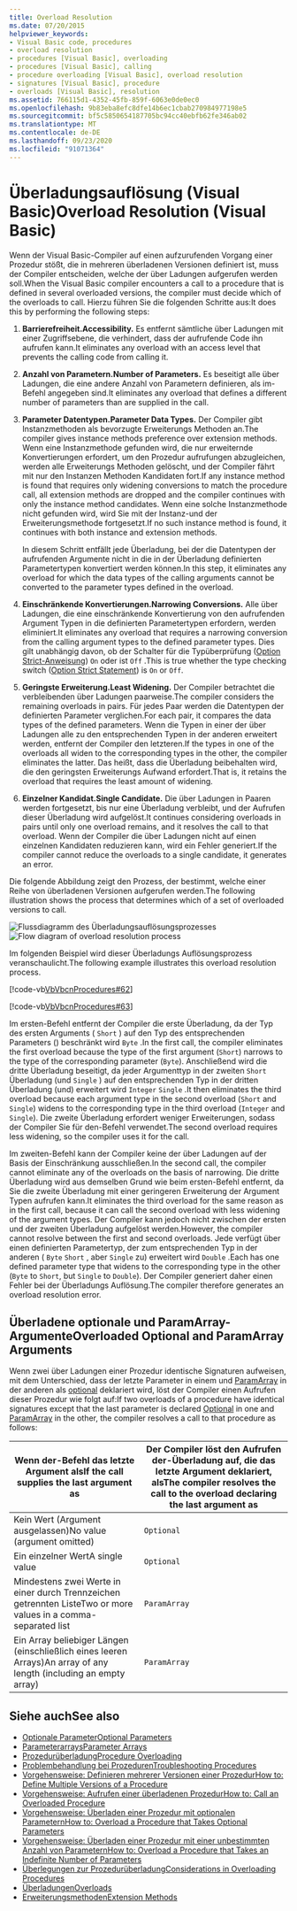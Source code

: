 ```yaml
---
title: Overload Resolution
ms.date: 07/20/2015
helpviewer_keywords:
- Visual Basic code, procedures
- overload resolution
- procedures [Visual Basic], overloading
- procedures [Visual Basic], calling
- procedure overloading [Visual Basic], overload resolution
- signatures [Visual Basic], procedure
- overloads [Visual Basic], resolution
ms.assetid: 766115d1-4352-45fb-859f-6063e0de0ec0
ms.openlocfilehash: 9b83eba8efc8dfe14b6ec1cbab270984977198e5
ms.sourcegitcommit: bf5c5850654187705bc94cc40ebfb62fe346ab02
ms.translationtype: MT
ms.contentlocale: de-DE
ms.lasthandoff: 09/23/2020
ms.locfileid: "91071364"
---
```

# <a name="overload-resolution-visual-basic"></a><span data-ttu-id="f134b-102">Überladungsauflösung (Visual Basic)</span><span class="sxs-lookup"><span data-stu-id="f134b-102">Overload Resolution (Visual Basic)</span></span>

<span data-ttu-id="f134b-103">Wenn der Visual Basic-Compiler auf einen aufzurufenden Vorgang einer Prozedur stößt, die in mehreren überladenen Versionen definiert ist, muss der Compiler entscheiden, welche der über Ladungen aufgerufen werden soll.</span><span class="sxs-lookup"><span data-stu-id="f134b-103">When the Visual Basic compiler encounters a call to a procedure that is defined in several overloaded versions, the compiler must decide which of the overloads to call.</span></span> <span data-ttu-id="f134b-104">Hierzu führen Sie die folgenden Schritte aus:</span><span class="sxs-lookup"><span data-stu-id="f134b-104">It does this by performing the following steps:</span></span>  
  
1. <span data-ttu-id="f134b-105">**Barrierefreiheit.**</span><span class="sxs-lookup"><span data-stu-id="f134b-105">**Accessibility.**</span></span> <span data-ttu-id="f134b-106">Es entfernt sämtliche über Ladungen mit einer Zugriffsebene, die verhindert, dass der aufrufende Code ihn aufrufen kann.</span><span class="sxs-lookup"><span data-stu-id="f134b-106">It eliminates any overload with an access level that prevents the calling code from calling it.</span></span>  
  
2. <span data-ttu-id="f134b-107">**Anzahl von Parametern.**</span><span class="sxs-lookup"><span data-stu-id="f134b-107">**Number of Parameters.**</span></span> <span data-ttu-id="f134b-108">Es beseitigt alle über Ladungen, die eine andere Anzahl von Parametern definieren, als im-Befehl angegeben sind.</span><span class="sxs-lookup"><span data-stu-id="f134b-108">It eliminates any overload that defines a different number of parameters than are supplied in the call.</span></span>  
  
3. <span data-ttu-id="f134b-109">**Parameter Datentypen.**</span><span class="sxs-lookup"><span data-stu-id="f134b-109">**Parameter Data Types.**</span></span> <span data-ttu-id="f134b-110">Der Compiler gibt Instanzmethoden als bevorzugte Erweiterungs Methoden an.</span><span class="sxs-lookup"><span data-stu-id="f134b-110">The compiler gives instance methods preference over extension methods.</span></span> <span data-ttu-id="f134b-111">Wenn eine Instanzmethode gefunden wird, die nur erweiternde Konvertierungen erfordert, um den Prozedur aufrufungen abzugleichen, werden alle Erweiterungs Methoden gelöscht, und der Compiler fährt mit nur den Instanzen Methoden Kandidaten fort.</span><span class="sxs-lookup"><span data-stu-id="f134b-111">If any instance method is found that requires only widening conversions to match the procedure call, all extension methods are dropped and the compiler continues with only the instance method candidates.</span></span> <span data-ttu-id="f134b-112">Wenn eine solche Instanzmethode nicht gefunden wird, wird Sie mit der Instanz-und der Erweiterungsmethode fortgesetzt.</span><span class="sxs-lookup"><span data-stu-id="f134b-112">If no such instance method is found, it continues with both instance and extension methods.</span></span>  
  
     <span data-ttu-id="f134b-113">In diesem Schritt entfällt jede Überladung, bei der die Datentypen der aufrufenden Argumente nicht in die in der Überladung definierten Parametertypen konvertiert werden können.</span><span class="sxs-lookup"><span data-stu-id="f134b-113">In this step, it eliminates any overload for which the data types of the calling arguments cannot be converted to the parameter types defined in the overload.</span></span>  
  
4. <span data-ttu-id="f134b-114">**Einschränkende Konvertierungen.**</span><span class="sxs-lookup"><span data-stu-id="f134b-114">**Narrowing Conversions.**</span></span> <span data-ttu-id="f134b-115">Alle über Ladungen, die eine einschränkende Konvertierung von den aufrufenden Argument Typen in die definierten Parametertypen erfordern, werden eliminiert.</span><span class="sxs-lookup"><span data-stu-id="f134b-115">It eliminates any overload that requires a narrowing conversion from the calling argument types to the defined parameter types.</span></span> <span data-ttu-id="f134b-116">Dies gilt unabhängig davon, ob der Schalter für die Typüberprüfung ([Option Strict-Anweisung](../../../language-reference/statements/option-strict-statement.md)) `On` oder ist `Off` .</span><span class="sxs-lookup"><span data-stu-id="f134b-116">This is true whether the type checking switch ([Option Strict Statement](../../../language-reference/statements/option-strict-statement.md)) is `On` or `Off`.</span></span>  
  
5. <span data-ttu-id="f134b-117">**Geringste Erweiterung.**</span><span class="sxs-lookup"><span data-stu-id="f134b-117">**Least Widening.**</span></span> <span data-ttu-id="f134b-118">Der Compiler betrachtet die verbleibenden über Ladungen paarweise.</span><span class="sxs-lookup"><span data-stu-id="f134b-118">The compiler considers the remaining overloads in pairs.</span></span> <span data-ttu-id="f134b-119">Für jedes Paar werden die Datentypen der definierten Parameter verglichen.</span><span class="sxs-lookup"><span data-stu-id="f134b-119">For each pair, it compares the data types of the defined parameters.</span></span> <span data-ttu-id="f134b-120">Wenn die Typen in einer der über Ladungen alle zu den entsprechenden Typen in der anderen erweitert werden, entfernt der Compiler den letzteren.</span><span class="sxs-lookup"><span data-stu-id="f134b-120">If the types in one of the overloads all widen to the corresponding types in the other, the compiler eliminates the latter.</span></span> <span data-ttu-id="f134b-121">Das heißt, dass die Überladung beibehalten wird, die den geringsten Erweiterungs Aufwand erfordert.</span><span class="sxs-lookup"><span data-stu-id="f134b-121">That is, it retains the overload that requires the least amount of widening.</span></span>  
  
6. <span data-ttu-id="f134b-122">**Einzelner Kandidat.**</span><span class="sxs-lookup"><span data-stu-id="f134b-122">**Single Candidate.**</span></span> <span data-ttu-id="f134b-123">Die über Ladungen in Paaren werden fortgesetzt, bis nur eine Überladung verbleibt, und der Aufrufen dieser Überladung wird aufgelöst.</span><span class="sxs-lookup"><span data-stu-id="f134b-123">It continues considering overloads in pairs until only one overload remains, and it resolves the call to that overload.</span></span> <span data-ttu-id="f134b-124">Wenn der Compiler die über Ladungen nicht auf einen einzelnen Kandidaten reduzieren kann, wird ein Fehler generiert.</span><span class="sxs-lookup"><span data-stu-id="f134b-124">If the compiler cannot reduce the overloads to a single candidate, it generates an error.</span></span>  
  
 <span data-ttu-id="f134b-125">Die folgende Abbildung zeigt den Prozess, der bestimmt, welche einer Reihe von überladenen Versionen aufgerufen werden.</span><span class="sxs-lookup"><span data-stu-id="f134b-125">The following illustration shows the process that determines which of a set of overloaded versions to call.</span></span>  
  
 <span data-ttu-id="f134b-126">![Flussdiagramm des Überladungsauflösungsprozesses](./media/overload-resolution/determine-overloaded-version.gif "Auflösen von überladenen Versionen")</span><span class="sxs-lookup"><span data-stu-id="f134b-126">![Flow diagram of overload resolution process](./media/overload-resolution/determine-overloaded-version.gif "Resolving among overloaded versions")</span></span>
  
 <span data-ttu-id="f134b-127">Im folgenden Beispiel wird dieser Überladungs Auflösungsprozess veranschaulicht.</span><span class="sxs-lookup"><span data-stu-id="f134b-127">The following example illustrates this overload resolution process.</span></span>  
  
 [!code-vb[VbVbcnProcedures#62](~/samples/snippets/visualbasic/VS_Snippets_VBCSharp/VbVbcnProcedures/VB/Class1.vb#62)]  
  
 [!code-vb[VbVbcnProcedures#63](~/samples/snippets/visualbasic/VS_Snippets_VBCSharp/VbVbcnProcedures/VB/Class1.vb#63)]  
  
 <span data-ttu-id="f134b-128">Im ersten-Befehl entfernt der Compiler die erste Überladung, da der Typ des ersten Arguments ( `Short` ) auf den Typ des entsprechenden Parameters () beschränkt wird `Byte` .</span><span class="sxs-lookup"><span data-stu-id="f134b-128">In the first call, the compiler eliminates the first overload because the type of the first argument (`Short`) narrows to the type of the corresponding parameter (`Byte`).</span></span> <span data-ttu-id="f134b-129">Anschließend wird die dritte Überladung beseitigt, da jeder Argumenttyp in der zweiten `Short` Überladung (und `Single` ) auf den entsprechenden Typ in der dritten Überladung (und) erweitert wird `Integer` `Single` .</span><span class="sxs-lookup"><span data-stu-id="f134b-129">It then eliminates the third overload because each argument type in the second overload (`Short` and `Single`) widens to the corresponding type in the third overload (`Integer` and `Single`).</span></span> <span data-ttu-id="f134b-130">Die zweite Überladung erfordert weniger Erweiterungen, sodass der Compiler Sie für den-Befehl verwendet.</span><span class="sxs-lookup"><span data-stu-id="f134b-130">The second overload requires less widening, so the compiler uses it for the call.</span></span>  
  
 <span data-ttu-id="f134b-131">Im zweiten-Befehl kann der Compiler keine der über Ladungen auf der Basis der Einschränkung ausschließen.</span><span class="sxs-lookup"><span data-stu-id="f134b-131">In the second call, the compiler cannot eliminate any of the overloads on the basis of narrowing.</span></span> <span data-ttu-id="f134b-132">Die dritte Überladung wird aus demselben Grund wie beim ersten-Befehl entfernt, da Sie die zweite Überladung mit einer geringeren Erweiterung der Argument Typen aufrufen kann.</span><span class="sxs-lookup"><span data-stu-id="f134b-132">It eliminates the third overload for the same reason as in the first call, because it can call the second overload with less widening of the argument types.</span></span> <span data-ttu-id="f134b-133">Der Compiler kann jedoch nicht zwischen der ersten und der zweiten Überladung aufgelöst werden.</span><span class="sxs-lookup"><span data-stu-id="f134b-133">However, the compiler cannot resolve between the first and second overloads.</span></span> <span data-ttu-id="f134b-134">Jede verfügt über einen definierten Parametertyp, der zum entsprechenden Typ in der anderen ( `Byte` `Short` , aber `Single` zu) erweitert wird `Double` .</span><span class="sxs-lookup"><span data-stu-id="f134b-134">Each has one defined parameter type that widens to the corresponding type in the other (`Byte` to `Short`, but `Single` to `Double`).</span></span> <span data-ttu-id="f134b-135">Der Compiler generiert daher einen Fehler bei der Überladungs Auflösung.</span><span class="sxs-lookup"><span data-stu-id="f134b-135">The compiler therefore generates an overload resolution error.</span></span>  
  
## <a name="overloaded-optional-and-paramarray-arguments"></a><span data-ttu-id="f134b-136">Überladene optionale und ParamArray-Argumente</span><span class="sxs-lookup"><span data-stu-id="f134b-136">Overloaded Optional and ParamArray Arguments</span></span>  

 <span data-ttu-id="f134b-137">Wenn zwei über Ladungen einer Prozedur identische Signaturen aufweisen, mit dem Unterschied, dass der letzte Parameter in einem und [ParamArray](../../../language-reference/modifiers/paramarray.md) in der anderen als [optional](../../../language-reference/modifiers/optional.md) deklariert wird, löst der Compiler einen Aufrufen dieser Prozedur wie folgt auf:</span><span class="sxs-lookup"><span data-stu-id="f134b-137">If two overloads of a procedure have identical signatures except that the last parameter is declared [Optional](../../../language-reference/modifiers/optional.md) in one and [ParamArray](../../../language-reference/modifiers/paramarray.md) in the other, the compiler resolves a call to that procedure as follows:</span></span>  
  
|<span data-ttu-id="f134b-138">Wenn der-Befehl das letzte Argument als</span><span class="sxs-lookup"><span data-stu-id="f134b-138">If the call supplies the last argument as</span></span>|<span data-ttu-id="f134b-139">Der Compiler löst den Aufrufen der-Überladung auf, die das letzte Argument deklariert, als</span><span class="sxs-lookup"><span data-stu-id="f134b-139">The compiler resolves the call to the overload declaring the last argument as</span></span>|  
|---|---|  
|<span data-ttu-id="f134b-140">Kein Wert (Argument ausgelassen)</span><span class="sxs-lookup"><span data-stu-id="f134b-140">No value (argument omitted)</span></span>|`Optional`|  
|<span data-ttu-id="f134b-141">Ein einzelner Wert</span><span class="sxs-lookup"><span data-stu-id="f134b-141">A single value</span></span>|`Optional`|  
|<span data-ttu-id="f134b-142">Mindestens zwei Werte in einer durch Trennzeichen getrennten Liste</span><span class="sxs-lookup"><span data-stu-id="f134b-142">Two or more values in a comma-separated list</span></span>|`ParamArray`|  
|<span data-ttu-id="f134b-143">Ein Array beliebiger Längen (einschließlich eines leeren Arrays)</span><span class="sxs-lookup"><span data-stu-id="f134b-143">An array of any length (including an empty array)</span></span>|`ParamArray`|  
  
## <a name="see-also"></a><span data-ttu-id="f134b-144">Siehe auch</span><span class="sxs-lookup"><span data-stu-id="f134b-144">See also</span></span>

- [<span data-ttu-id="f134b-145">Optionale Parameter</span><span class="sxs-lookup"><span data-stu-id="f134b-145">Optional Parameters</span></span>](./optional-parameters.md)
- [<span data-ttu-id="f134b-146">Parameterarrays</span><span class="sxs-lookup"><span data-stu-id="f134b-146">Parameter Arrays</span></span>](./parameter-arrays.md)
- [<span data-ttu-id="f134b-147">Prozedurüberladung</span><span class="sxs-lookup"><span data-stu-id="f134b-147">Procedure Overloading</span></span>](./procedure-overloading.md)
- [<span data-ttu-id="f134b-148">Problembehandlung bei Prozeduren</span><span class="sxs-lookup"><span data-stu-id="f134b-148">Troubleshooting Procedures</span></span>](./troubleshooting-procedures.md)
- [<span data-ttu-id="f134b-149">Vorgehensweise: Definieren mehrerer Versionen einer Prozedur</span><span class="sxs-lookup"><span data-stu-id="f134b-149">How to: Define Multiple Versions of a Procedure</span></span>](./how-to-define-multiple-versions-of-a-procedure.md)
- [<span data-ttu-id="f134b-150">Vorgehensweise: Aufrufen einer überladenen Prozedur</span><span class="sxs-lookup"><span data-stu-id="f134b-150">How to: Call an Overloaded Procedure</span></span>](./how-to-call-an-overloaded-procedure.md)
- [<span data-ttu-id="f134b-151">Vorgehensweise: Überladen einer Prozedur mit optionalen Parametern</span><span class="sxs-lookup"><span data-stu-id="f134b-151">How to: Overload a Procedure that Takes Optional Parameters</span></span>](./how-to-overload-a-procedure-that-takes-optional-parameters.md)
- [<span data-ttu-id="f134b-152">Vorgehensweise: Überladen einer Prozedur mit einer unbestimmten Anzahl von Parametern</span><span class="sxs-lookup"><span data-stu-id="f134b-152">How to: Overload a Procedure that Takes an Indefinite Number of Parameters</span></span>](./how-to-overload-a-procedure-that-takes-an-indefinite-number-of-parameters.md)
- [<span data-ttu-id="f134b-153">Überlegungen zur Prozedurüberladung</span><span class="sxs-lookup"><span data-stu-id="f134b-153">Considerations in Overloading Procedures</span></span>](./considerations-in-overloading-procedures.md)
- [<span data-ttu-id="f134b-154">Überladungen</span><span class="sxs-lookup"><span data-stu-id="f134b-154">Overloads</span></span>](../../../language-reference/modifiers/overloads.md)
- [<span data-ttu-id="f134b-155">Erweiterungsmethoden</span><span class="sxs-lookup"><span data-stu-id="f134b-155">Extension Methods</span></span>](./extension-methods.md)
